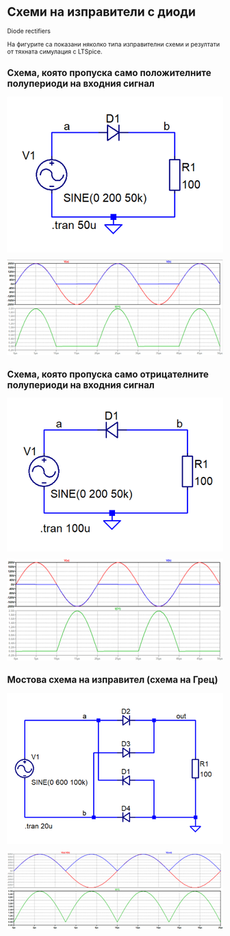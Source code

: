 
# Схеми на изправители с диоди

Diode rectifiers

На фигурите са показани няколко типа изправителни схеми и резултати от тяхната симулация с LTSpice. 

## Схема, която пропуска само положителните полупериоди на входния сигнал

![Diode rectifier circuit - positive half-wave](img/diode-rect-pos.png)

![Diode rectifier circuit - positive half-wave - waveform](img/diode-rect-pos-wave.png)

## Схема, която пропуска само отрицателните полупериоди на входния сигнал

![Diode rectifier circuit - negative half-wave](img/diode-rect-neg.png)

![Diode rectifier circuit - negative half-wave - waveform](img/diode-rect-neg-wave.png)

## Мостова схема на изправител (схема на Грец)

![Bridge rectifier circuit](img/diode-rect-bridge.png)

![Bridge rectifier circuit - waveform](img/diode-rect-bridge-wave.png)